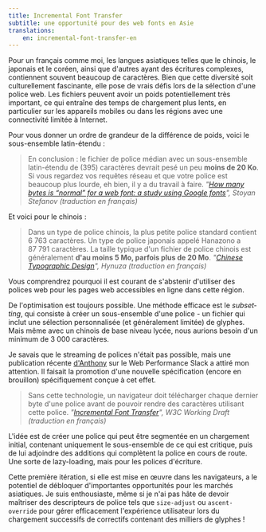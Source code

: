 ```yaml
---
title: Incremental Font Transfer
subtitle: une opportunité pour des web fonts en Asie
translations:
    en: incremental-font-transfer-en
---
```


Pour un français comme moi, les langues asiatiques telles que le chinois, le japonais et le coréen, ainsi que d'autres ayant des écritures complexes, contiennent souvent beaucoup de caractères. Bien que cette diversité soit culturellement fascinante, elle pose de vrais défis lors de la sélection d'une police web. Les fichiers peuvent avoir un poids potentiellement très important, ce qui entraîne des temps de chargement plus lents, en particulier sur les appareils mobiles ou dans les régions avec une connectivité limitée à Internet.

Pour vous donner un ordre de grandeur de la différence de poids, voici le sous-ensemble latin-étendu :

> En conclusion : le fichier de police médian avec un sous-ensemble latin-étendu de (395) caractères devrait pesé un peu **moins de 20 Ko**. Si vous regardez vos requêtes réseau et que votre police est beaucoup plus lourde, eh bien, il y a du travail à faire.
> <cite>"<a href="https://www.phpied.com/bytes-normal-web-font-study-google-fonts/" hreflang="en">How many bytes is “normal” for a web font: a study using Google fonts</a>", Stoyan Stefanov (traduction en français)</cite>

Et voici pour le chinois :

> Dans un type de police chinois, la plus petite police standard contient 6 763 caractères. Un type de police japonais appelé Hanazono a 87 791 caractères. La taille typique d'un fichier de police chinois est généralement **d'au moins 5 Mo, parfois plus de 20 Mo**.
> <cite>"<a href="https://medium.com/@Hynuza/typographic-design-in-asian-language-4bb1035ebb7" hreflang="en">Chinese Typographic Design</a>", Hynuza (traduction en français)</cite>

Vous comprendrez pourquoi il est courant de s'abstenir d'utiliser des polices web pour les pages web accessibles en ligne dans cette région.

De l'optimisation est toujours possible. Une méthode efficace est le <i lang="en">subsetting</i>, qui consiste à créer un sous-ensemble d'une police - un fichier qui inclut une sélection personnalisée (et généralement limitée) de glyphes. Mais même avec un chinois de base niveau lycée, nous aurions besoin d'un minimum de 3 000 caractères.

Je savais que le streaming de polices n'était pas possible, mais une publication récente [d'Anthony](https://indieweb.social/@anthony) sur le Web Performance Slack a attiré mon attention. Il faisait la promotion d'une nouvelle spécification (encore en brouillon) spécifiquement conçue à cet effet.

> Sans cette technologie, un navigateur doit télécharger chaque dernier byte d'une police avant de pouvoir rendre des caractères utilisant cette police.
> <cite>"<a href="https://www.w3.org/TR/IFT/" hreflang="en">Incremental Font Transfer</a>", W3C Working Draft (traduction en français)</cite>

L'idée est de créer une police qui peut être segmentée en un chargement initial, contenant uniquement le sous-ensemble de ce qui est critique, puis de lui adjoindre des additions qui complètent la police en cours de route. Une sorte de lazy-loading, mais pour les polices d'écriture.

Cette première itération, si elle est mise en œuvre dans les navigateurs, a le potentiel de débloquer d'importantes opportunités pour les marchés asiatiques. Je suis enthousiaste, même si je n'ai pas hâte de devoir maîtriser des descripteurs de police tels que `size-adjust` ou `ascent-override` pour gérer efficacement l'expérience utilisateur lors du chargement successifs de correctifs contenant des milliers de glyphes !
